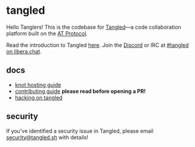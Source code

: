 # tangled

Hello Tanglers! This is the codebase for
[Tangled](https://tangled.sh)&mdash;a code collaboration platform built
on the [AT Protocol](https://atproto.com).

Read the introduction to Tangled [here](https://blog.tangled.sh/intro). Join the
[Discord](https://chat.tangled.sh) or IRC at [#tangled on
libera.chat](https://web.libera.chat/#tangled).

## docs

* [knot hosting guide](/docs/knot-hosting.md)
* [contributing guide](/docs/contributing.md) **please read before opening a PR!**
* [hacking on tangled](/docs/hacking.md)

## security

If you've identified a security issue in Tangled, please email
[security@tangled.sh](mailto:security@tangled.sh) with details!
